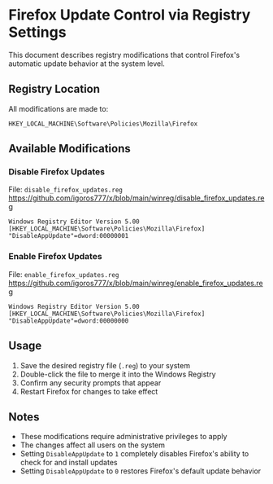 # Firefox Update Control via Registry Settings

This document describes registry modifications that control Firefox's automatic update behavior at the system level.

## Registry Location

All modifications are made to:
```
HKEY_LOCAL_MACHINE\Software\Policies\Mozilla\Firefox
```

## Available Modifications

### Disable Firefox Updates
File: `disable_firefox_updates.reg`
https://github.com/igoros777/x/blob/main/winreg/disable_firefox_updates.reg

```reg
Windows Registry Editor Version 5.00
[HKEY_LOCAL_MACHINE\Software\Policies\Mozilla\Firefox]
"DisableAppUpdate"=dword:00000001
```

### Enable Firefox Updates
File: `enable_firefox_updates.reg`
https://github.com/igoros777/x/blob/main/winreg/enable_firefox_updates.reg

```reg
Windows Registry Editor Version 5.00
[HKEY_LOCAL_MACHINE\Software\Policies\Mozilla\Firefox]
"DisableAppUpdate"=dword:00000000
```

## Usage

1. Save the desired registry file (`.reg`) to your system
2. Double-click the file to merge it into the Windows Registry
3. Confirm any security prompts that appear
4. Restart Firefox for changes to take effect

## Notes

- These modifications require administrative privileges to apply
- The changes affect all users on the system
- Setting `DisableAppUpdate` to `1` completely disables Firefox's ability to check for and install updates
- Setting `DisableAppUpdate` to `0` restores Firefox's default update behavior
